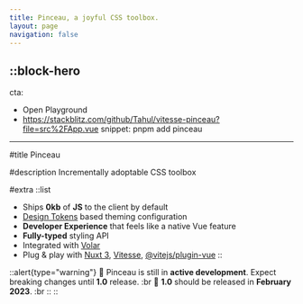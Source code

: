 ```yaml
---
title: Pinceau, a joyful CSS toolbox.
layout: page
navigation: false
---
```



::block-hero
---
cta:
  - Open Playground
  - https://stackblitz.com/github/Tahul/vitesse-pinceau?file=src%2FApp.vue
snippet: pnpm add pinceau
---

#title
Pinceau

#description
Incrementally adoptable CSS toolbox

#extra
  ::list
  - Ships **0kb** of **JS** to the client by default
  - [Design Tokens](https://github.com/design-tokens/community-group) based theming configuration
  - **Developer Experience** that feels like a native Vue feature
  - **Fully-typed** styling API
  - Integrated with [Volar](https://github.com/johnsoncodehk/volar)
  - Plug & play with  [Nuxt 3](https://v3.nuxtjs.org), [Vitesse](https://github.com/antfu/vitesse), [@vitejs/plugin-vue](https://github.com/vitejs/vite/tree/main/packages/plugin-vue)
  ::
  
  ::alert{type="warning"}
  🚧 Pinceau is still in **active development**. Expect breaking changes until **1.0** release.
  :br
  📅 **1.0** should be released in **February 2023**.
  :br
  ::
::
